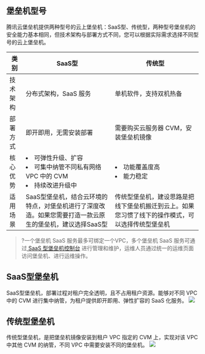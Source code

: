 
## 堡垒机型号
腾讯云堡垒机提供两种型号的云上堡垒机：SaaS型、传统型，两种型号堡垒机的安全能力基本相同，但技术架构与部署方式不同，您可以根据实际需求选择不同型号的云上堡垒机。

| 类别     | SaaS型                                 | 传统型                                                       |
| -------- | ------------------------------------ | ------------------------------------------- |
| 技术架构 | 分布式架构，SaaS 服务                            | 单机软件，支持双机热备                                    |
| 部署方式 | 即开即用，无需安装部署                         | 需要购买云服务器 CVM，安装堡垒机镜像                  |
| 核心优势 | <li>可弹性升级、扩容 </li><li>可集中纳管不同私有网络 VPC 中的 CVM </li> <li>持续改进升级中 </li> | <li>功能覆盖度高 </li> <li>能力稳定 </li> |
| 适用场景 | SaaS型堡垒机，结合云环境的特点，对堡垒机进行了深度改造。如果您需要打造一款云原生的堡垒机，建议选择SaaS型 | 传统型堡垒机，建设思路是把线下堡垒机搬迁到云上。如果您习惯了线下的操作模式，可以选择传统型堡垒机 |

>?一个堡垒机 SaaS 服务最多可绑定一个VPC，多个堡垒机 SaaS 服务可通过[ SaaS 型堡垒机控制台](https://console.cloud.tencent.com/bh) 进行管理和维护，运维人员通过统一的运维页面访问堡垒机、进行运维操作。

## SaaS型堡垒机
SaaS型堡垒机，部署过程对租户完全透明，且不占用租户资源。能够对不同 VPC 中的 CVM 进行集中纳管，为租户提供即开即用、弹性扩容的 SaaS 化服务。
![](https://main.qcloudimg.com/raw/035f590373390834432d29081d952822.png)

## 传统型堡垒机
传统型堡垒机，是把堡垒机镜像安装到租户 VPC 指定的 CVM 上，实现对该 VPC 中其他 CVM 的纳管，不同 VPC 中需要安装不同的堡垒机。
![](https://main.qcloudimg.com/raw/4e4bd57c6f30955511673ffde236dae2.png)
 

